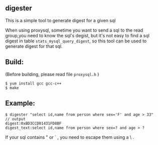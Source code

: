 ## digester
This is a simple tool to generate digest for a given sql

When using proxysql, sometime you want to send a sql to the read group,you need to know the sql's degist, but it's not easy to find a sql digest in table
`stats_mysql_query_digest`, so this tool can be used to generate digest for that sql.  

## Build:
(Before building, please read file `proxysql.h` )
```shell
$ yum install gcc gcc-c++
$ make
```
## Example:
```
$ digester "select id,name from person where sex='F' and age > 33"
// output
digest:0xBD3CCD01431FD8BF
digest_text:select id,name from person where sex=? and age > ?
```
If your sql contains " or ` , you need to escape them using a \ .

